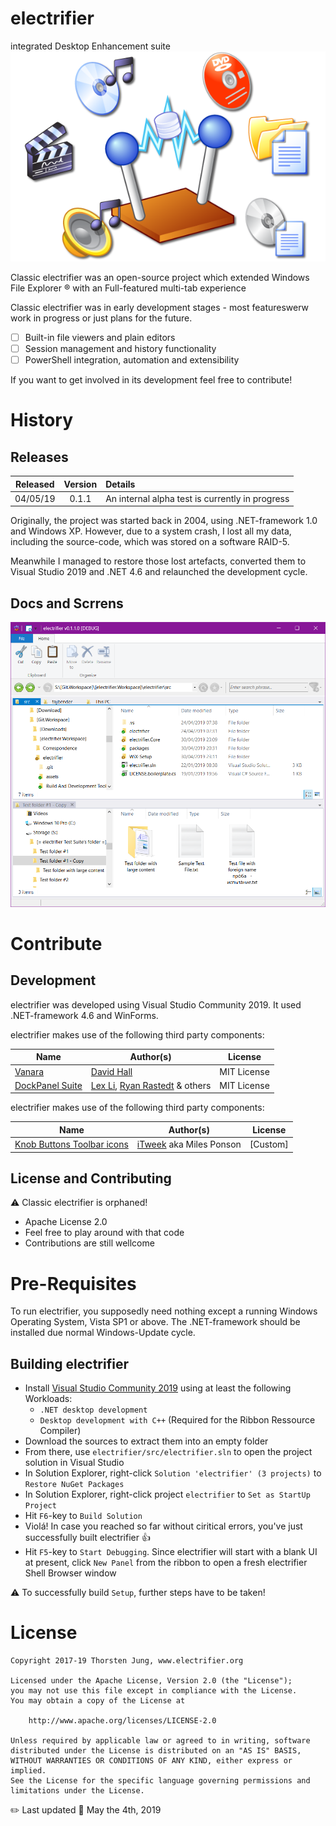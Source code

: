 # electrifier
integrated Desktop Enhancement suite ![electrifier Logo](./assets/Electrifier%20Logo%20-%20Unflashed.png)

Classic electrifier was an open-source project which extended Windows File Explorer :registered: with an Full-featured multi-tab experience

Classic electrifier was in early development stages - most featureswerw work in progress or just plans for the future.

- [ ] Built-in file viewers and plain editors
- [ ] Session management and history functionality
- [ ] PowerShell integration, automation and extensibility

If you want to get involved in its development feel free to contribute!

# History

## Releases

Released | Version | Details
:------: | :-----: | :------
04/05/19 | 0.1.1 | An internal alpha test is currently in progress


Originally, the project was started back in 2004, using .NET-framework 1.0 and Windows XP. However, due to a system crash, I lost all my data, including the source-code, which was stored on a software RAID-5.

Meanwhile I managed to restore those lost artefacts, converted them to Visual Studio 2019 and .NET 4.6 and relaunched the development cycle.

## Docs and Scrrens

![electrifier Main Form](./docs/Pictures/MainForm.png)


# Contribute
## Development

electrifier was developed using Visual Studio Community 2019.
It used .NET-framework 4.6 and WinForms.

electrifier makes use of the following third party components:

Name | Author(s) | License
---- | --------- | -------
[Vanara](https://github.com/dahall/Vanara) | [David Hall](https://github.com/dahall) | MIT License
[DockPanel Suite](https://github.com/dockpanelsuite/dockpanelsuite) | [Lex Li](https://github.com/lextm), [Ryan Rastedt](https://github.com/roken) & others | MIT License

electrifier makes use of the following third party components:

Name | Author(s) | License
---- | --------- | -------
[Knob Buttons Toolbar icons](https://www.deviantart.com/itweek/art/Knob-Buttons-Toolbar-icons-73463960) | [iTweek](https://www.deviantart.com/itweek) aka Miles Ponson| [Custom]

## License and Contributing

⚠️ Classic electrifier is orphaned!
- Apache License 2.0
- Feel free to play around with that code
- Contributions are still wellcome

# Pre-Requisites

To run electrifier, you supposedly need nothing except a running Windows Operating System, Vista SP1 or above. The .NET-framework should be installed due normal Windows-Update cycle.

## Building electrifier

* Install [Visual Studio Community 2019](https://visualstudio.microsoft.com/de/vs/community/) using at least the following Workloads:
  * `.NET desktop development`
  * `Desktop development with C++` (Required for the Ribbon Ressource Compiler)
* Download the sources to extract them into an empty folder
* From there, use `electrifier/src/electrifier.sln` to open the project solution in Visual Studio
* In Solution Explorer, right-click `Solution 'electrifier' (3 projects)` to `Restore NuGet Packages`
* In Solution Explorer, right-click project `electrifier` to `Set as StartUp Project`
* Hit `F6`-key to `Build Solution`
* Violá! In case you reached so far without ciritical errors, you've just successfully built electrifier :+1:
* Hit `F5`-key to `Start Debugging`. Since electrifier will start with a blank UI at present, click `New Panel` from the ribbon to open a fresh electrifier Shell Browser window

:warning: To successfully build `Setup`, further steps have to be taken!

# License


    Copyright 2017-19 Thorsten Jung, www.electrifier.org
 
    Licensed under the Apache License, Version 2.0 (the "License");
    you may not use this file except in compliance with the License.
    You may obtain a copy of the License at
 
        http://www.apache.org/licenses/LICENSE-2.0
 
    Unless required by applicable law or agreed to in writing, software
    distributed under the License is distributed on an "AS IS" BASIS,
    WITHOUT WARRANTIES OR CONDITIONS OF ANY KIND, either express or implied.
    See the License for the specific language governing permissions and
    limitations under the License.


:pencil2: Last updated :calendar: May the 4th, 2019
